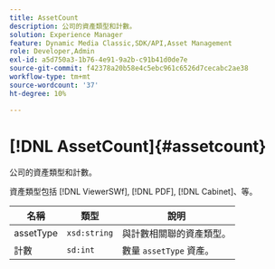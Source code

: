 ```yaml
---
title: AssetCount
description: 公司的資產類型和計數。
solution: Experience Manager
feature: Dynamic Media Classic,SDK/API,Asset Management
role: Developer,Admin
exl-id: a5d750a3-1b76-4e91-9a2b-c91b41d0de7e
source-git-commit: f42378a20b58e4c5ebc961c6526d7cecabc2ae38
workflow-type: tm+mt
source-wordcount: '37'
ht-degree: 10%

---
```


# [!DNL AssetCount]{#assetcount}

公司的資產類型和計數。

資產類型包括 [!DNL ViewerSWf], [!DNL PDF], [!DNL Cabinet]、等。

| 名稱 | 類型 | 說明 |
|---|---|---|
| assetType | `xsd:string` | 與計數相關聯的資產類型。 |
| 計數 | `sd:int` | 數量 `assetType` 資產。 |
